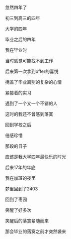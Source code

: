 忽然四年了

初三到高三的四年

大学的四年

毕业之后的四年

我在毕业时

当时感觉可能找不到工作

后来第一次拿到offer的喜悦

掩盖了毕业离别的复杂的心情

紧接着的实习

遇到了一个又一个不错的人

这时的我还不曾感到落寞

回到学校之后

倍感珍惜

那段的日子

应该是我大学四年最快乐的时光

后来17年的年底

我在加班的夜里

梦里回到了2403

回到了枣园

笑醒了好多次

笑醒后的落寞紧随而来

那会毕业的落寞之前才突然袭来

